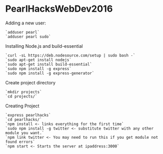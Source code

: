 # PearlHacksWebDev2016

Adding a new user:

    `adduser pearl`
    `adduser pearl sudo`

Installing Node.js and build-essential

    `curl -sL https://deb.nodesource.com/setup | sudo bash -`
    `sudo apt-get install nodejs`
    `sudo apt-get install build-essential`
    `sudo npm install -g express`
    `sudo npm install -g express-generator`

Create project directory

    `mkdir projects`
    `cd projects/`

Creating Project

    `express pearlhacks`
    `cd pearlhacks/`
    `npm install <- links everything for the first time`
    `sudo npm install -g twitter <- substitute twitter with any other module you want.`
    `npm link twitter <- You may need to run this if you get module not found errors`
    `npm start <- Starts the server at ipaddress:3000`
